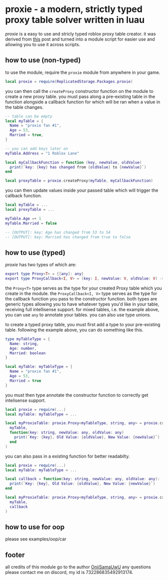 # proxie - a modern, strictly typed proxy table solver written in luau
*proxie* is a easy to use and stricly typed roblox proxy table creator. it was derived from [this](https://devforum.roblox.com/t/metatable-and-proxy-table-help/3086359/2) post and turned into a module script for easier use and allowing you to use it across scripts.

## how to use (non-typed)
to use the module, require the `proxie` module from anywhere in your game.
```lua
local proxie = require(ReplicatedStorage.Packages.proxie)
```
you can then call the `createProxy` constructor function on the module to create a new proxy table. you must pass along a pre-existing table in the function alongside a callback function for which will be ran when a value in the table changes.
```lua
-- table can be empty 
local myTable = { 
  Name = "proxie fan #1",
  Age = 53,
  Married = true,
}

-- you can add keys later on
myTable.Address = "1 Roblox Lane"

local myCallbackFunction = function (key, newValue, oldValue)
  print(`key: {key} has changed from {oldValue} to {newValue}`)
end

local proxyTable = proxie.createProxy(myTable, myCallbackFunction)
```
you can then update values inside your passed table which will trigger the callback function.
```lua
local myTable = ...
local proxyTable = ...

myTable.Age =+ 1
myTable.Married = false

-- [OUTPUT]: key: Age has changed from 53 to 54
-- [OUTPUT]: key: Married has changed from true to false

```
## how to use (typed)
*proxie* has two types of which are:
```lua
export type Proxy<T> = {[any]: any}
export type ProxyCallback<I, V> = (key: I, newValue: V, oldValue: V) -> ()
```
the `Proxy<T>` type serves as the type for your created Proxy table which you create in the module. the `ProxyCallback<I, V>` type serves as the type for the callback function you pass to the constructor function. both types are generic types allowing you to have whatever types you'd like in your table, receiving full intellisense support. for mixed tables, i.e. the example above, you can use `any` to annotate your tables. you can also use type unions.

to create a typed proxy table, you must first add a type to your pre-existing table. following the example above, you can do something like this.
```lua
type myTableType = {
  Name: string,
  Age: number,
  Married: boolean
}

local myTable: myTableType = {
  Name = "proxie fan #1",
  Age = 53,
  Married = true
}
```
you must then type annotate the constructor function to correctly get intelisense support.
```lua
local proxie = require(...)
local myTable: myTableType = ...

local myProxieTable: proxie.Proxy<myTableType, string, any> = proxie.createProxy(
  myTable,
  function(key: string, newValue: any, oldValue: any)
    print(`Key: {key}, Old Value: {oldValue}, New Value: {newValue}`)
  end
)
```
you can also pass in a existing function for better readabilty.
```lua
local proxie = require(...)
local myTable: myTableType = ...

local callback = function(key: string, newValue: any, oldValue: any): ()
  print(`Key: {key}, Old Value: {oldValue}, New Value: {newValue}`)
end

local myProxieTable: proxie.Proxy<myTableType, string, any> = proxie.createProxy(
  myTable,
  callback
)
```
## how to use for oop
please see examples/oop/car
## footer
all credits of this module go to the author [OniiSamaUwU](https://www.roblox.com/users/profile?username=OniiSamaUwU)
any questions please contact me on discord, my id is 732286835492913174. 




